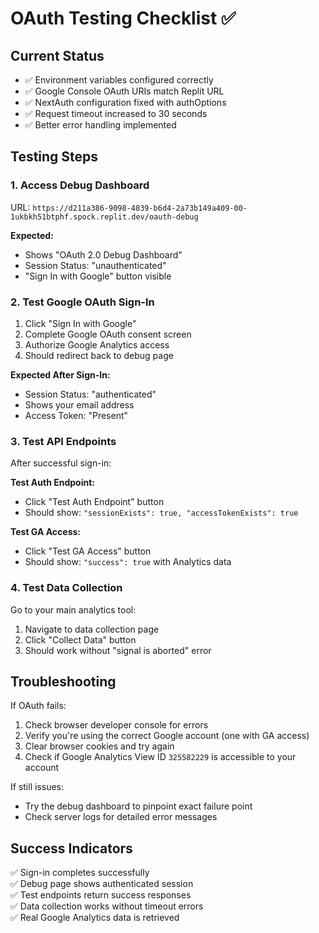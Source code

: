 # OAuth Testing Checklist ✅

## Current Status
- ✅ Environment variables configured correctly
- ✅ Google Console OAuth URIs match Replit URL
- ✅ NextAuth configuration fixed with authOptions
- ✅ Request timeout increased to 30 seconds
- ✅ Better error handling implemented

## Testing Steps

### 1. **Access Debug Dashboard**
URL: `https://d211a386-9098-4839-b6d4-2a73b149a409-00-1ukbkh51btphf.spock.replit.dev/oauth-debug`

**Expected:** 
- Shows "OAuth 2.0 Debug Dashboard"
- Session Status: "unauthenticated"
- "Sign In with Google" button visible

### 2. **Test Google OAuth Sign-In**
1. Click "Sign In with Google"
2. Complete Google OAuth consent screen
3. Authorize Google Analytics access
4. Should redirect back to debug page

**Expected After Sign-In:**
- Session Status: "authenticated" 
- Shows your email address
- Access Token: "Present"

### 3. **Test API Endpoints**
After successful sign-in:

**Test Auth Endpoint:**
- Click "Test Auth Endpoint" button
- Should show: `"sessionExists": true, "accessTokenExists": true`

**Test GA Access:**
- Click "Test GA Access" button  
- Should show: `"success": true` with Analytics data

### 4. **Test Data Collection**
Go to your main analytics tool:
1. Navigate to data collection page
2. Click "Collect Data" button
3. Should work without "signal is aborted" error

## Troubleshooting

If OAuth fails:
1. Check browser developer console for errors
2. Verify you're using the correct Google account (one with GA access)
3. Clear browser cookies and try again
4. Check if Google Analytics View ID `325582229` is accessible to your account

If still issues:
- Try the debug dashboard to pinpoint exact failure point
- Check server logs for detailed error messages

## Success Indicators

✅ Sign-in completes successfully  
✅ Debug page shows authenticated session  
✅ Test endpoints return success responses  
✅ Data collection works without timeout errors  
✅ Real Google Analytics data is retrieved